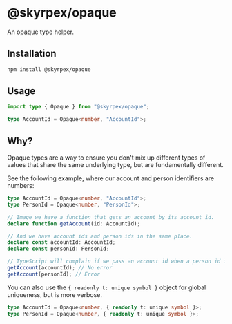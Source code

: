 # @skyrpex/opaque

An opaque type helper.

## Installation

```sh
npm install @skyrpex/opaque
```

## Usage

```ts
import type { Opaque } from "@skyrpex/opaque";

type AccountId = Opaque<number, "AccountId">;
```

## Why?

Opaque types are a way to ensure you don't mix up different types of values that share the same underlying type, but are fundamentally different.

See the following example, where our account and person identifiers are numbers:

```ts
type AccountId = Opaque<number, "AccountId">;
type PersonId = Opaque<number, "PersonId">;

// Image we have a function that gets an account by its account id.
declare function getAccount(id: AccountId);

// And we have account ids and person ids in the same place.
declare const accountId: AccountId;
declare const personId: PersonId;

// TypeScript will complain if we pass an account id when a person id is expected, and viceversa.
getAccount(accountId); // No error
getAccount(personId); // Error
```

You can also use the `{ readonly t: unique symbol }` object for global uniqueness, but is more verbose.

```ts
type AccountId = Opaque<number, { readonly t: unique symbol }>;
type PersonId = Opaque<number, { readonly t: unique symbol }>;
```

